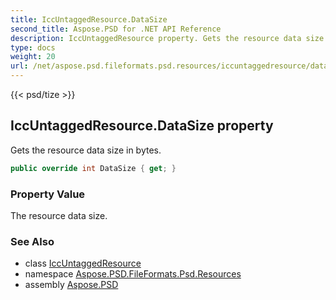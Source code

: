 ```yaml
---
title: IccUntaggedResource.DataSize
second_title: Aspose.PSD for .NET API Reference
description: IccUntaggedResource property. Gets the resource data size in bytes
type: docs
weight: 20
url: /net/aspose.psd.fileformats.psd.resources/iccuntaggedresource/datasize/
---
```

{{< psd/tize >}}
## IccUntaggedResource.DataSize property

Gets the resource data size in bytes.

```csharp
public override int DataSize { get; }
```

### Property Value

The resource data size.

### See Also

* class [IccUntaggedResource](../)
* namespace [Aspose.PSD.FileFormats.Psd.Resources](../../iccuntaggedresource/)
* assembly [Aspose.PSD](../../../)


